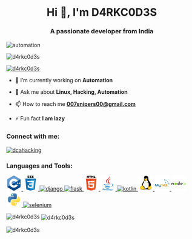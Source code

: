 <h1 align="center">Hi 👋, I'm D4RKC0D3S</h1>
<h3 align="center">A passionate developer from India</h3>
<img align="center" alt = "automation" width="600" src = "https://www.bestproxyreviews.com/wp-content/uploads/2022/01/Instagram-Automation-Guide.jpg"> 

<p align="left"> <img src="https://komarev.com/ghpvc/?username=d4rkc0d3s&label=Profile%20views&color=0e75b6&style=flat" alt="d4rkc0d3s" /> </p>

<p align="left"> <a href="https://github.com/ryo-ma/github-profile-trophy"><img src="https://github-profile-trophy.vercel.app/?username=d4rkc0d3s" alt="d4rkc0d3s" /></a> </p>

- 🔭 I’m currently working on **Automation**

- 💬 Ask me about **Linux, Hacking, Automation**

- 📫 How to reach me **007snipers00@gmail.com**

- ⚡ Fun fact **I am lazy**

<h3 align="left">Connect with me:</h3>
<p align="left">
<a href="https://instagram.com/dcahacking" target="blank"><img align="center" src="https://raw.githubusercontent.com/rahuldkjain/github-profile-readme-generator/master/src/images/icons/Social/instagram.svg" alt="dcahacking" height="30" width="40" /></a>
</p>

<h3 align="left">Languages and Tools:</h3>
<p align="left"> <a href="https://www.w3schools.com/cpp/" target="_blank" rel="noreferrer"> <img src="https://raw.githubusercontent.com/devicons/devicon/master/icons/cplusplus/cplusplus-original.svg" alt="cplusplus" width="40" height="40"/> </a> <a href="https://www.w3schools.com/css/" target="_blank" rel="noreferrer"> <img src="https://raw.githubusercontent.com/devicons/devicon/master/icons/css3/css3-original-wordmark.svg" alt="css3" width="40" height="40"/> </a> <a href="https://www.djangoproject.com/" target="_blank" rel="noreferrer"> <img src="https://cdn.worldvectorlogo.com/logos/django.svg" alt="django" width="40" height="40"/> </a> <a href="https://flask.palletsprojects.com/" target="_blank" rel="noreferrer"> <img src="https://www.vectorlogo.zone/logos/pocoo_flask/pocoo_flask-icon.svg" alt="flask" width="40" height="40"/> </a> <a href="https://www.w3.org/html/" target="_blank" rel="noreferrer"> <img src="https://raw.githubusercontent.com/devicons/devicon/master/icons/html5/html5-original-wordmark.svg" alt="html5" width="40" height="40"/> </a> <a href="https://www.java.com" target="_blank" rel="noreferrer"> <img src="https://raw.githubusercontent.com/devicons/devicon/master/icons/java/java-original.svg" alt="java" width="40" height="40"/> </a> <a href="https://kotlinlang.org" target="_blank" rel="noreferrer"> <img src="https://www.vectorlogo.zone/logos/kotlinlang/kotlinlang-icon.svg" alt="kotlin" width="40" height="40"/> </a> <a href="https://www.linux.org/" target="_blank" rel="noreferrer"> <img src="https://raw.githubusercontent.com/devicons/devicon/master/icons/linux/linux-original.svg" alt="linux" width="40" height="40"/> </a> <a href="https://www.mysql.com/" target="_blank" rel="noreferrer"> <img src="https://raw.githubusercontent.com/devicons/devicon/master/icons/mysql/mysql-original-wordmark.svg" alt="mysql" width="40" height="40"/> </a> <a href="https://nodejs.org" target="_blank" rel="noreferrer"> <img src="https://raw.githubusercontent.com/devicons/devicon/master/icons/nodejs/nodejs-original-wordmark.svg" alt="nodejs" width="40" height="40"/> </a> <a href="https://www.python.org" target="_blank" rel="noreferrer"> <img src="https://raw.githubusercontent.com/devicons/devicon/master/icons/python/python-original.svg" alt="python" width="40" height="40"/> </a> <a href="https://www.selenium.dev" target="_blank" rel="noreferrer"> <img src="https://raw.githubusercontent.com/detain/svg-logos/780f25886640cef088af994181646db2f6b1a3f8/svg/selenium-logo.svg" alt="selenium" width="40" height="40"/> </a> </p>

<p><img align="left" src="https://github-readme-stats.vercel.app/api/top-langs?username=d4rkc0d3s&show_icons=true&locale=en&layout=compact" alt="d4rkc0d3s" /></p>

<p>&nbsp;<img align="center" src="https://github-readme-stats.vercel.app/api?username=d4rkc0d3s&show_icons=true&locale=en" alt="d4rkc0d3s" /></p>

<p><img align="center" src="https://github-readme-streak-stats.herokuapp.com/?user=d4rkc0d3s&" alt="d4rkc0d3s" /></p>
